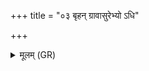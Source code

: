 +++
title = "०३ बृहन् ग्रावासुरेभ्यो ऽधि"

+++
<details><summary>मूलम् (GR)</summary>

बृहन् ग्रावासुरेभ्यो ऽधि देवान्  
उपाववर्त महिमानम् इच्छन् ।  
तस्मै स्वप्नाय दधुर् आधिपत्यं  
त्रयस्त्रिंशासः स्वर् आनशानाः ॥
</details>